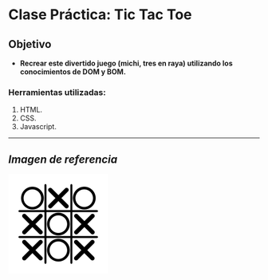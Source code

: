 # Clase Práctica: Tic Tac Toe

## Objetivo

* **Recrear este divertido juego (michi, tres en raya) utilizando los conocimientos de DOM y BOM.**

### Herramientas utilizadas:

1. HTML.
2. CSS.
3. Javascript.

---
## *Imagen de referencia*
![imagen previa](assets/docs/previa.png)